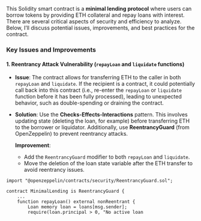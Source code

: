 This Solidity smart contract is a **minimal lending protocol** where users can borrow tokens by providing ETH collateral and repay loans with interest. There are several critical aspects of security and efficiency to analyze. Below, I’ll discuss potential issues, improvements, and best practices for the contract.

### Key Issues and Improvements

#### 1. **Reentrancy Attack Vulnerability** (`repayLoan` and `liquidate` functions)
- **Issue**: The contract allows for transferring ETH to the caller in both `repayLoan` and `liquidate`. If the recipient is a contract, it could potentially call back into this contract (i.e., re-enter the `repayLoan` or `liquidate` function before it has been fully processed), leading to unexpected behavior, such as double-spending or draining the contract.
- **Solution**: Use the **Checks-Effects-Interactions** pattern. This involves updating state (deleting the loan, for example) before transferring ETH to the borrower or liquidator. Additionally, use **ReentrancyGuard** (from OpenZeppelin) to prevent reentrancy attacks.

  **Improvement**:
  - Add the `ReentrancyGuard` modifier to both `repayLoan` and `liquidate`.
  - Move the deletion of the loan state variable after the ETH transfer to avoid reentrancy issues.

```solidity
import "@openzeppelin/contracts/security/ReentrancyGuard.sol";

contract MinimalLending is ReentrancyGuard {
    ...
    function repayLoan() external nonReentrant {
        Loan memory loan = loans[msg.sender];
        require(loan.principal > 0, "No active loan
